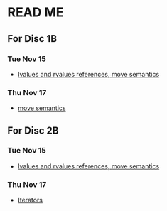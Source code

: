 # READ ME

## For Disc 1B
### Tue Nov 15
- [lvalues and rvalues references, move semantics](https://github.com/TejasViswa/PIC10B_Disc1B_Disc2B/blob/main/Week_7/move_semantics.md)
### Thu Nov 17
- [move semantics](move_semantics.md)

## For Disc 2B
### Tue Nov 15
- [lvalues and rvalues references, move semantics](https://github.com/TejasViswa/PIC10B_Disc1B_Disc2B/blob/main/Week_7/move_semantics.md)
### Thu Nov 17
- [Iterators](https://www.learncpp.com/cpp-tutorial/introduction-to-iterators/)
